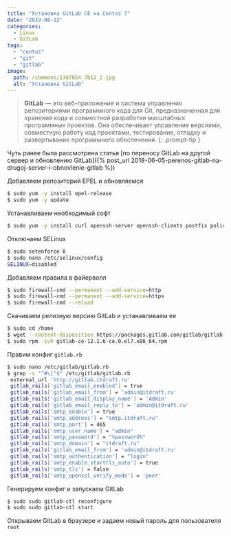 ```yaml
---
title: "Установка GitLab CE на Centos 7"
date: "2019-08-22"
categories: 
  - Linux
  - GitLab
tags: 
  - "centos"
  - "git"
  - "gitlab"
image:
  path: /commons/1387054_7b12_2.jpg
  alt: "Установка GitLab"
---
```


> **GitLab** — это веб-приложение и система управления репозиториями программного кода для Git, предназначенная для хранения кода и совместной разработки масштабных программных проектов. Она обеспечивает управление версиями, совместную работу над проектами, тестирование, отладку и развертывание программного обеспечения.
{: .prompt-tip }

Чуть ранее была рассмотрена статья [по переносу GitLab на другой сервер и обновлению GitLab]({% post_url 2018-06-05-perenos-gitlab-na-drugoj-server-i-obnovlenie-gitlab %})

Добавляем репозиторий EPEL и обновляемся

```sh
$ sudo yum -y install epel-release
$ sudo yum -y update
```

Устанавливаем необходимый софт

```sh
$ sudo yum -y install curl openssh-server openssh-clients postfix policycoreutils-python mc nano wget htop git rsync p7zip ntpdate
```

Отключаем SELinux

```sh
$ sudo setenforce 0
$ sudo nano /etc/selinux/config
SELINUX=disabled
```

Добавляем правила в файерволл

```sh
$ sudo firewall-cmd --permanent --add-service=http
$ sudo firewall-cmd --permanent --add-service=https
$ sudo firewall-cmd --reload
```

Скачиваем релизную версию GitLab и устанавливаем ее

```sh
$ sudo cd /home
$ wget --content-disposition https://packages.gitlab.com/gitlab/gitlab-ce/packages/el/7/gitlab-ce-12.1.6-ce.0.el7.x86_64.rpm/download.rpm
$ sudo rpm -ivh gitlab-ce-12.1.6-ce.0.el7.x86_64.rpm
```

Правим конфиг `gitlab.rb`

```sh
$ sudo nano /etc/gitlab/gitlab.rb
$ grep -v "^#\|^$" /etc/gitlab/gitlab.rb
 external_url 'http://gitlab.itdraft.ru'
 gitlab_rails['gitlab_email_enabled'] = true
 gitlab_rails['gitlab_email_from'] = 'admin@itdraft.ru'
 gitlab_rails['gitlab_email_display_name'] = 'Admin'
 gitlab_rails['gitlab_email_reply_to'] = 'admin@itdraft.ru'
 gitlab_rails['smtp_enable'] = true
 gitlab_rails['smtp_address'] = "smtp.itdraft.ru"
 gitlab_rails['smtp_port'] = 465
 gitlab_rails['smtp_user_name'] = "admin"
 gitlab_rails['smtp_password'] = "%password%"
 gitlab_rails['smtp_domain'] = "itdraft.ru"
 gitlab_rails['gitlab_email_from'] = 'admin@itdraft.ru'
 gitlab_rails['smtp_authentication'] = "login"
 gitlab_rails['smtp_enable_starttls_auto'] = true
 gitlab_rails['smtp_tls'] = false
 gitlab_rails['smtp_openssl_verify_mode'] = 'peer'
```

Генерируем конфиг и запускаем GitLab

```sh
$ sudo sudo gitlab-ctl reconfigure
$ sudo sudo gitlab-ctl start
```

Открываем GitLab в браузере и задаем новый пароль для пользователя `root`
